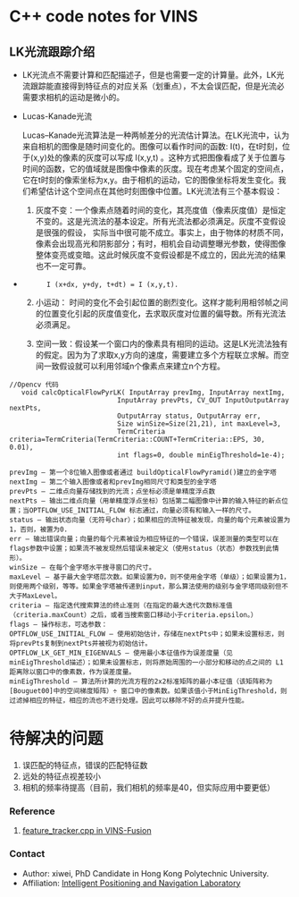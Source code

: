 # C++ code notes for VINS

## LK光流跟踪介绍
-   LK光流点不需要计算和匹配描述子，但是也需要一定的计算量。此外，LK光流跟踪能直接得到特征点的对应关系（划重点），不太会误匹配，但是光流必需要求相机的运动是微小的。

    
- Lucas-Kanade光流

    Lucas–Kanade光流算法是一种两帧差分的光流估计算法。在LK光流中，认为来自相机的图像是随时间变化的。图像可以看作时间的函数: I(t)，在t时刻，位于(x,y)处的像素的灰度可以写成 I(x,y,t) 。这种方式把图像看成了关于位置与时间的函数，它的值域就是图像中像素的灰度。现在考虑某个固定的空间点，它在t时刻的像索坐标为x,y。由于相机的运动，它的图像坐标将发生变化。我们希望估计这个空间点在其他时刻图像中位置。LK光流法有三个基本假设：
   1. 灰度不变：一个像素点随着时间的变化，其亮度值（像素灰度值）是恒定不变的。这是光流法的基本设定。所有光流法都必须满足。灰度不变假设是很强的假设， 实际当中很可能不成立。事实上，由于物体的材质不同，像素会出现高光和阴影部分；有时，相机会自动调整曝光参数，使得图像整体变亮或变暗。这此时候灰度不变假设都是不成立的，因此光流的结果也不一定可靠。
-           I (x+dx, y+dy, t+dt) = I (x,y,t). 
   2.  小运动： 时间的变化不会引起位置的剧烈变化。这样才能利用相邻帧之间的位置变化引起的灰度值变化，去求取灰度对位置的偏导数。所有光流法必须满足。

   3.  空间一致：假设某一个窗口内的像素具有相同的运动。这是LK光流法独有的假定。因为为了求取x,y方向的速度，需要建立多个方程联立求解。而空间一致假设就可以利用邻域n个像素点来建立n个方程。
```
//Opencv 代码
   void calcOpticalFlowPyrLK( InputArray prevImg, InputArray nextImg,
                           InputArray prevPts, CV_OUT InputOutputArray nextPts,
                           OutputArray status, OutputArray err,
                           Size winSize=Size(21,21), int maxLevel=3,
                           TermCriteria criteria=TermCriteria(TermCriteria::COUNT+TermCriteria::EPS, 30, 0.01),
                           int flags=0, double minEigThreshold=1e-4);
                           
prevImg – 第一个8位输入图像或者通过 buildOpticalFlowPyramid()建立的金字塔
nextImg – 第二个输入图像或者和prevImg相同尺寸和类型的金字塔
prevPts – 二维点向量存储找到的光流；点坐标必须是单精度浮点数
nextPts – 输出二维点向量（用单精度浮点坐标）包括第二幅图像中计算的输入特征的新点位置；当OPTFLOW_USE_INITIAL_FLOW 标志通过，向量必须有和输入一样的尺寸。
status – 输出状态向量（无符号char）；如果相应的流特征被发现，向量的每个元素被设置为1，否则，被置为0.
err – 输出错误向量；向量的每个元素被设为相应特征的一个错误，误差测量的类型可以在flags参数中设置；如果流不被发现然后错误未被定义（使用status（状态）参数找到此情形）。
winSize – 在每个金字塔水平搜寻窗口的尺寸。
maxLevel – 基于最大金字塔层次数。如果设置为0，则不使用金字塔（单级）；如果设置为1，则使用两个级别，等等。如果金字塔被传递到input，那么算法使用的级别与金字塔同级别但不大于MaxLevel。
criteria – 指定迭代搜索算法的终止准则（在指定的最大迭代次数标准值（criteria.maxCount）之后，或者当搜索窗口移动小于criteria.epsilon。）
flags – 操作标志，可选参数：
OPTFLOW_USE_INITIAL_FLOW – 使用初始估计，存储在nextPts中；如果未设置标志，则将prevPts复制到nextPts并被视为初始估计。
OPTFLOW_LK_GET_MIN_EIGENVALS – 使用最小本征值作为误差度量（见minEigThreshold描述）；如果未设置标志，则将原始周围的一小部分和移动的点之间的 L1 距离除以窗口中的像素数，作为误差度量。
minEigThreshold – 算法所计算的光流方程的2x2标准矩阵的最小本征值（该矩阵称为[Bouguet00]中的空间梯度矩阵）÷ 窗口中的像素数。如果该值小于MinEigThreshold，则过滤掉相应的特征，相应的流也不进行处理。因此可以移除不好的点并提升性能。
```

# 待解决的问题

1. 误匹配的特征点，错误的匹配特征数
2. 远处的特征点视差较小
3. 相机的频率待提高（目前，我们相机的频率是40，但实际应用中要更低）

### Reference
1. [feature_tracker.cpp in VINS-Fusion](https://github.com/kuankuan-yue/VINS-FUSION-leanrning/blob/master/vins_estimator/src/featureTracker/feature_tracker.cpp#L161)
<!-- 2. [Quick Intro to Git and GitHub](https://hplgit.github.io/teamods/bitgit/Langtangen_bitgit_4print.pdf) -->


### Contact
- Author: xiwei, PhD Candidate in Hong Kong Polytechnic University.
- Affiliation: [Intelligent Positioning and Navigation Laboratory](https://www.polyu-ipn-lab.com/)